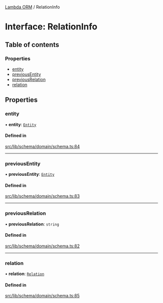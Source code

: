 [Lambda ORM](../README.md) / RelationInfo

# Interface: RelationInfo

## Table of contents

### Properties

- [entity](RelationInfo.md#entity)
- [previousEntity](RelationInfo.md#previousentity)
- [previousRelation](RelationInfo.md#previousrelation)
- [relation](RelationInfo.md#relation)

## Properties

### entity

• **entity**: [`Entity`](Entity.md)

#### Defined in

[src/lib/schema/domain/schema.ts:84](https://github.com/lambda-orm/lambdaorm-base/blob/1bef8e4/src/lib/schema/domain/schema.ts#L84)

___

### previousEntity

• **previousEntity**: [`Entity`](Entity.md)

#### Defined in

[src/lib/schema/domain/schema.ts:83](https://github.com/lambda-orm/lambdaorm-base/blob/1bef8e4/src/lib/schema/domain/schema.ts#L83)

___

### previousRelation

• **previousRelation**: `string`

#### Defined in

[src/lib/schema/domain/schema.ts:82](https://github.com/lambda-orm/lambdaorm-base/blob/1bef8e4/src/lib/schema/domain/schema.ts#L82)

___

### relation

• **relation**: [`Relation`](Relation.md)

#### Defined in

[src/lib/schema/domain/schema.ts:85](https://github.com/lambda-orm/lambdaorm-base/blob/1bef8e4/src/lib/schema/domain/schema.ts#L85)
